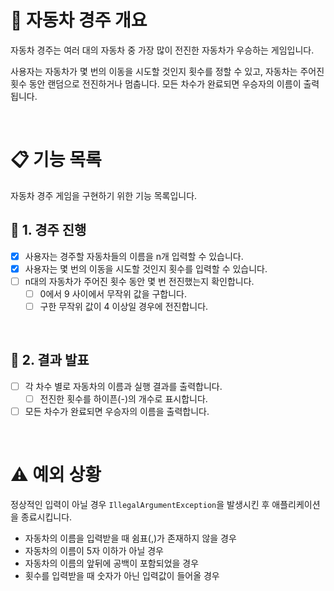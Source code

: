 # 🚗 자동차 경주 개요
자동차 경주는 여러 대의 자동차 중 가장 많이 전진한 자동차가 우승하는 게임입니다.

사용자는 자동차가 몇 번의 이동을 시도할 것인지 횟수를 정할 수 있고, 자동차는 주어진 횟수 동안 랜덤으로 전진하거나 멈춥니다.
모든 차수가 완료되면 우승자의 이름이 출력됩니다.

<br>

# 📋 기능 목록

자동차 경주 게임을 구현하기 위한 기능 목록입니다.

## 📎 1. 경주 진행
- [x] 사용자는 경주할 자동차들의 이름을 n개 입력할 수 있습니다.
- [x] 사용자는 몇 번의 이동을 시도할 것인지 횟수를 입력할 수 있습니다.
- [ ] n대의 자동차가 주어진 횟수 동안 몇 번 전진했는지 확인합니다.
  - [ ] 0에서 9 사이에서 무작위 값을 구합니다.
  - [ ] 구한 무작위 값이 4 이상일 경우에 전진합니다.

<br>

## 📎 2. 결과 발표
- [ ] 각 차수 별로 자동차의 이름과 실행 결과를 출력합니다.
  - [ ] 전진한 횟수를 하이픈(-)의 개수로 표시합니다.
- [ ] 모든 차수가 완료되면 우승자의 이름을 출력합니다.

<br>


# ⚠️ 예외 상황

정상적인 입력이 아닐 경우 `IllegalArgumentException`을 발생시킨 후 애플리케이션을 종료시킵니다.

- 자동차의 이름을 입력받을 때 쉼표(,)가 존재하지 않을 경우
- 자동차의 이름이 5자 이하가 아닐 경우
- 자동차의 이름의 앞뒤에 공백이 포함되었을 경우
- 횟수를 입력받을 때 숫자가 아닌 입력값이 들어올 경우